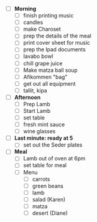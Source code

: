 - [ ] **Morning**
	- [ ] finish printing music
	- [ ] candles
	- [ ] make Charoset
	- [ ] prep the details of the meal
	- [ ] print cover sheet for music
	- [ ] prep the Ipad documents
	- [ ] lavabo bowl
	- [ ] chill grape juice
	- [ ] Make matza ball soup
	- [ ] Afikommen "bag"
	- [ ] get out all equipment
	- [ ] tallit, kipa
- [ ] **Afternoon**
	- [ ] Prep Lamb
	- [ ] Start Lamb
	- [ ] set table
	- [ ] fresh mint sauce
	- [ ] wine glasses
- [ ] **Last minute: ready at 5**
	- [ ] set out the Seder plates
- [ ] **Meal**
	- [ ] Lamb out of oven at 6pm
	- [ ] set table for meal
	- [ ] Menu
		- [ ] carrots
		- [ ] green beans
		- [ ] lamb
		- [ ] salad (Karen)
		- [ ] matza
		- [ ] desert (Diane)